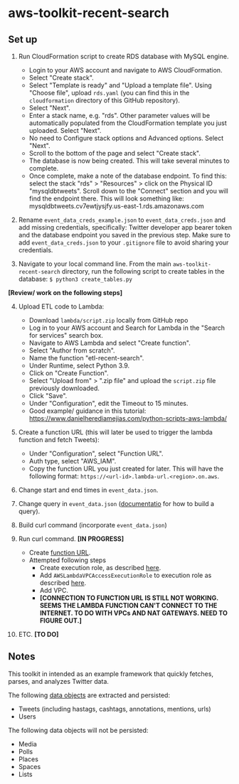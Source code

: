 # aws-toolkit-recent-search

## Set up
 
1. Run CloudFormation script to create RDS database with MySQL engine.
    * Login to your AWS account and navigate to AWS CloudFormation.
    * Select "Create stack".
    * Select "Template is ready" and "Upload a template file". Using "Choose file", upload `rds.yaml` (you can find this in the `cloudformation` directory of this GitHub repository).
    * Select "Next".
    * Enter a stack name, e.g. "rds". Other parameter values will be automatically populated from the CloudFormation template you just uploaded. Select "Next".
    * No need to Configure stack options and Advanced options. Select "Next". 
    * Scroll to the bottom of the page and select "Create stack".
    * The database is now being created. This will take several minutes to complete.
    * Once complete, make a note of the database endpoint. To find this: select the stack "rds" > "Resources" > click on the Physical ID "mysqldbtweets". Scroll down to the "Connect" section and you will find the endpoint there. This will look something like: mysqldbtweets.cv7ewtjysjfy.us-east-1.rds.amazonaws.com

2. Rename `event_data_creds_example.json` to `event_data_creds.json` and add missing credentials, specifically: Twitter developer app bearer token and the database endpoint you saved in the previous step. Make sure to add `event_data_creds.json` to your `.gitignore` file to avoid sharing your credentials.

3. Navigate to your local command line. From the main `aws-toolkit-recent-search` directory, run the following script to create tables in the database: `$ python3 create_tables.py`

**[Review/ work on the following steps]**

4. Upload ETL code to Lambda:
    * Download `lambda/script.zip` locally from GitHub repo
    * Log in to your AWS account and Search for Lambda in the "Search for services" search box.
    * Navigate to AWS Lambda and select "Create function".
    * Select "Author from scratch".
    * Name the function "etl-recent-search".
    * Under Runtime, select Python 3.9.
    * Click on "Create Function".
    * Select "Upload from" > ".zip file" and upload the `script.zip` file previously downloaded.
    * Click "Save".
    * Under "Configuration", edit the Timeout to 15 minutes.
    * Good example/ guidance in this tutorial: https://www.danielherediamejias.com/python-scripts-aws-lambda/

5. Create a function URL (this will later be used to trigger the lambda function and fetch Tweets):
    * Under "Configuration", select "Function URL".
    * Auth type, select "AWS_IAM".
    * Copy the function URL you just created for later. This will have the following format: `https://<url-id>.lambda-url.<region>.on.aws`.
7. Change start and end times in `event_data.json`.
8. Change query in `event_data.json` ([documentatio](https://developer.twitter.com/en/docs/twitter-api/tweets/search/integrate/build-a-query) for how to build a query).
9. Build curl command (incorporate `event_data.json`)
10. Run  curl command. **[IN PROGRESS]**
    * Create [function URL](https://docs.aws.amazon.com/lambda/latest/dg/lambda-urls.html).
    * Attempted following steps
        * Create execution role, as described [here](https://docs.aws.amazon.com/lambda/latest/dg/urls-tutorial.html).
        * Add `AWSLambdaVPCAccessExecutionRole` to execution role as described [here](https://bobbyhadz.com/blog/aws-lambda-provided-execution-role-does-not-have-permissions).
        * Add VPC.
        * **[CONNECTION TO FUNCTION URL IS STILL NOT WORKING. SEEMS THE LAMBDA FUNCTION CAN'T CONNECT TO THE INTERNET. TO DO WITH VPCs AND NAT GATEWAYS. NEED TO FIGURE OUT.]**
11. ETC. **[TO DO]**

## Notes
This toolkit in intended as an example framework that quickly fetches, parses, and analyzes Twitter data.

The following [data objects](https://developer.twitter.com/en/docs/twitter-api/data-dictionary/introduction) are extracted and persisted:

* Tweets (including hastags, cashtags, annotations, mentions, urls)
* Users

The following data objects will not be persisted:

* Media
* Polls
* Places
* Spaces
* Lists